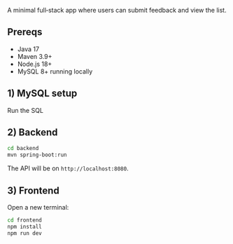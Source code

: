 A minimal full‑stack app where users can submit feedback and view the list.
## Prereqs
- Java 17 
- Maven 3.9+
- Node.js 18+
- MySQL 8+ running locally

## 1) MySQL setup
Run the SQL 

## 2) Backend
```bash
cd backend
mvn spring-boot:run
```
The API will be on `http://localhost:8080`.

## 3) Frontend
Open a new terminal:
```bash
cd frontend
npm install
npm run dev
```

